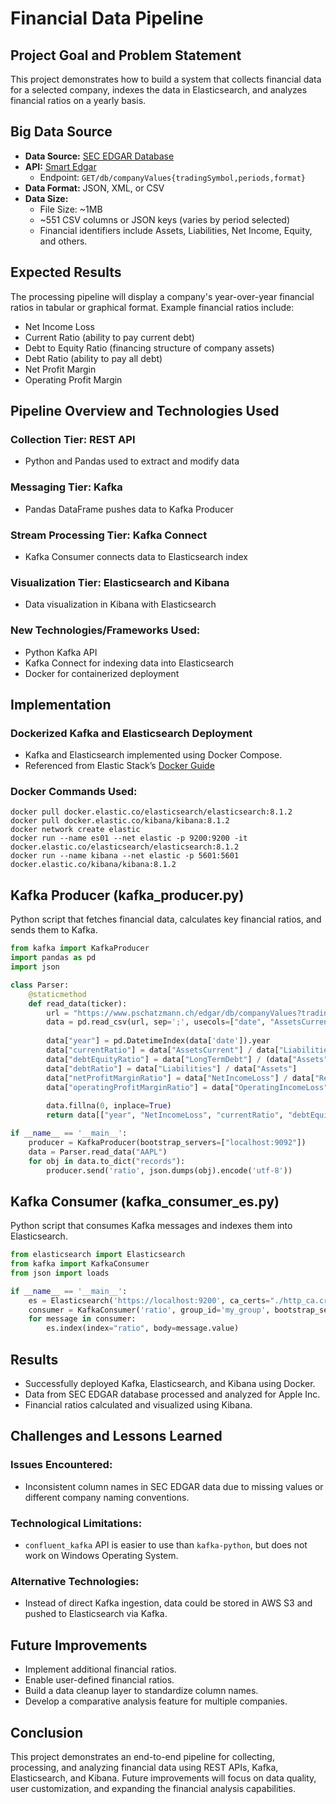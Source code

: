 # Financial Data Pipeline

## Project Goal and Problem Statement
This project demonstrates how to build a system that collects financial data for a selected company, indexes the data in Elasticsearch, and analyzes financial ratios on a yearly basis.

## Big Data Source
- **Data Source:** [SEC EDGAR Database](https://www.sec.gov/os/accessing-edgar-data)
- **API:** [Smart Edgar](https://pschatzmann.ch/edgar/index.html#/)
  - Endpoint: `GET/db/companyValues{tradingSymbol,periods,format}`
- **Data Format:** JSON, XML, or CSV
- **Data Size:**
  - File Size: ~1MB
  - ~551 CSV columns or JSON keys (varies by period selected)
  - Financial identifiers include Assets, Liabilities, Net Income, Equity, and others.

## Expected Results
The processing pipeline will display a company's year-over-year financial ratios in tabular or graphical format. Example financial ratios include:
- Net Income Loss
- Current Ratio (ability to pay current debt)
- Debt to Equity Ratio (financing structure of company assets)
- Debt Ratio (ability to pay all debt)
- Net Profit Margin
- Operating Profit Margin

## Pipeline Overview and Technologies Used
### **Collection Tier:** REST API
- Python and Pandas used to extract and modify data

### **Messaging Tier:** Kafka
- Pandas DataFrame pushes data to Kafka Producer

### **Stream Processing Tier:** Kafka Connect
- Kafka Consumer connects data to Elasticsearch index

### **Visualization Tier:** Elasticsearch and Kibana
- Data visualization in Kibana with Elasticsearch

### **New Technologies/Frameworks Used:**
- Python Kafka API
- Kafka Connect for indexing data into Elasticsearch
- Docker for containerized deployment

## Implementation
### **Dockerized Kafka and Elasticsearch Deployment**
- Kafka and Elasticsearch implemented using Docker Compose.
- Referenced from Elastic Stack’s [Docker Guide](https://www.elastic.co/guide/en/elastic-stack-get-started/current/get-started-stack-docker.html#run-docker-secure)

### **Docker Commands Used:**
```
docker pull docker.elastic.co/elasticsearch/elasticsearch:8.1.2
docker pull docker.elastic.co/kibana/kibana:8.1.2
docker network create elastic
docker run --name es01 --net elastic -p 9200:9200 -it docker.elastic.co/elasticsearch/elasticsearch:8.1.2
docker run --name kibana --net elastic -p 5601:5601 docker.elastic.co/kibana/kibana:8.1.2
```

## Kafka Producer (kafka_producer.py)
Python script that fetches financial data, calculates key financial ratios, and sends them to Kafka.

```python
from kafka import KafkaProducer
import pandas as pd
import json

class Parser:
    @staticmethod
    def read_data(ticker):
        url = "https://www.pschatzmann.ch/edgar/db/companyValues?tradingSymbol=" + ticker + "&periods=Y&format=csv"
        data = pd.read_csv(url, sep=';', usecols=["date", "AssetsCurrent", "LiabilitiesCurrent", "Assets", "Liabilities", "Revenues", "LongTermDebt", "NetIncomeLoss", "OperatingIncomeLoss", "SalesRevenueNet"])
        
        data["year"] = pd.DatetimeIndex(data['date']).year
        data["currentRatio"] = data["AssetsCurrent"] / data["LiabilitiesCurrent"]
        data["debtEquityRatio"] = data["LongTermDebt"] / (data["Assets"] - data["Liabilities"])
        data["debtRatio"] = data["Liabilities"] / data["Assets"]
        data["netProfitMarginRatio"] = data["NetIncomeLoss"] / data["Revenues"]
        data["operatingProfitMarginRatio"] = data["OperatingIncomeLoss"] / data["SalesRevenueNet"]
        
        data.fillna(0, inplace=True)
        return data[["year", "NetIncomeLoss", "currentRatio", "debtEquityRatio", "debtRatio", "netProfitMarginRatio", "operatingProfitMarginRatio"]]

if __name__ == '__main__':
    producer = KafkaProducer(bootstrap_servers=["localhost:9092"])
    data = Parser.read_data("AAPL")
    for obj in data.to_dict("records"):
        producer.send('ratio', json.dumps(obj).encode('utf-8'))
```

## Kafka Consumer (kafka_consumer_es.py)
Python script that consumes Kafka messages and indexes them into Elasticsearch.

```python
from elasticsearch import Elasticsearch
from kafka import KafkaConsumer
from json import loads

if __name__ == '__main__':
    es = Elasticsearch('https://localhost:9200', ca_certs="./http_ca.crt", http_auth=('elastic', 'yourpassword'))
    consumer = KafkaConsumer('ratio', group_id='my_group', bootstrap_servers=['localhost:9092'], auto_offset_reset='earliest', value_deserializer=lambda x: loads(x.decode('utf-8')))
    for message in consumer:
        es.index(index="ratio", body=message.value)
```

## Results
- Successfully deployed Kafka, Elasticsearch, and Kibana using Docker.
- Data from SEC EDGAR database processed and analyzed for Apple Inc.
- Financial ratios calculated and visualized using Kibana.

## Challenges and Lessons Learned
### **Issues Encountered:**
- Inconsistent column names in SEC EDGAR data due to missing values or different company naming conventions.

### **Technological Limitations:**
- `confluent_kafka` API is easier to use than `kafka-python`, but does not work on Windows Operating System.

### **Alternative Technologies:**
- Instead of direct Kafka ingestion, data could be stored in AWS S3 and pushed to Elasticsearch via Kafka.

## Future Improvements
- Implement additional financial ratios.
- Enable user-defined financial ratios.
- Build a data cleanup layer to standardize column names.
- Develop a comparative analysis feature for multiple companies.

## Conclusion
This project demonstrates an end-to-end pipeline for collecting, processing, and analyzing financial data using REST APIs, Kafka, Elasticsearch, and Kibana. Future improvements will focus on data quality, user customization, and expanding the financial analysis capabilities.

